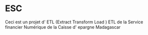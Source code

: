 # ESC
Ceci est un projet d' ETL (Extract Transform Load ) 
ETL de la Service financier Numérique de la Caisse d' epargne Madagascar
